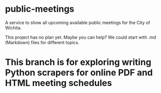 # public-meetings
A service to show all upcoming available public meetings for the City of Wichita.

This project has no plan yet. Maybe you can help? We could start with .md (Markdown) files for different topics.

# This branch is for exploring writing Python scrapers for online PDF and HTML meeting schedules
